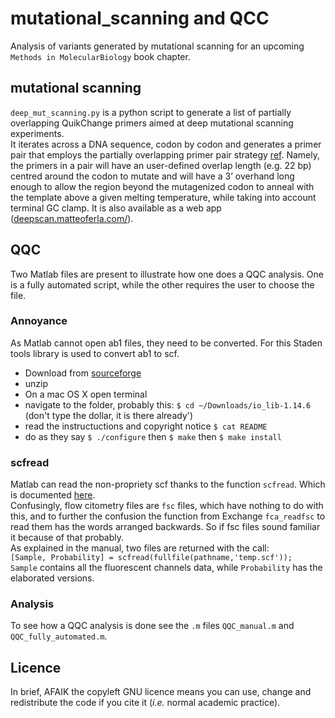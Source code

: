 # mutational_scanning and QCC
Analysis of variants generated by mutational scanning for an upcoming `Methods in MolecularBiology` book chapter.

## mutational scanning
`deep_mut_scanning.py` is a python script to generate a list of partially overlapping QuikChange primers aimed at deep mutational scanning experiments.     
It iterates across a DNA sequence, codon by codon and generates a primer pair that employs the partially overlapping primer pair strategy [ref](http://nar.oxfordjournals.org/content/43/2/e12/F3.expansion.html). Namely, the primers in a pair will have an user-defined overlap length (e.g. 22 bp) centred around the codon to mutate and will have a 3’ overhand long enough to allow the region beyond the mutagenized codon to anneal with the template above a given melting temperature, while taking into account terminal GC clamp. It is also available as a web app ([deepscan.matteoferla.com/](http://deepscan.matteoferla.com/)).

## QQC
Two Matlab files are present to illustrate how one does a QQC analysis.
One is a fully automated script, while the other requires the user to choose the file.
### Annoyance
As Matlab cannot open ab1 files, they need to be converted. For this Staden tools library is used to convert ab1 to scf.    
* Download from [sourceforge](https://sourceforge.net/projects/staden/files/)
* unzip
* On a mac OS X open terminal
* navigate to the folder, probably this: `$ cd ~/Downloads/io_lib-1.14.6` (don't type the dollar, it is there already')
* read the instructuctions and copyright notice `$ cat README`
* do as they say `$ ./configure` then `$ make` then `$ make install`
### scfread
Matlab can read the non-propriety scf thanks to the function `scfread`. Which is documented [here](https://uk.mathworks.com/help/bioinfo/ref/scfread.html).    
Confusingly, flow citometry files are `fsc` files, which have nothing to do with this, and to further the confusion the function from Exchange `fca_readfsc` to read them has the words arranged backwards. So if fsc files sound familiar it because of that probably.    
As explained in the manual, two files are returned with the call:   
`[Sample, Probability] = scfread(fullfile(pathname,'temp.scf'));`    
`Sample` contains all the fluorescent channels data, while `Probability` has the elaborated versions.
### Analysis
To see how a QQC analysis is done see the `.m` files `QQC_manual.m` and `QQC_fully_automated.m`.

## Licence
In brief, AFAIK the copyleft GNU licence means you can use, change and redistribute the code if you cite it (_i.e._ normal academic practice).


